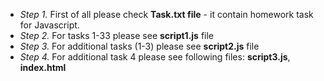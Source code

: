 - *Step 1.* First of all please check **Task.txt file** - it contain homework task for Javascript.
- *Step 2.* For tasks 1-33 please see **script1.js** file
- *Step 3.* For additional tasks (1-3) please see **script2.js** file
- *Step 4.* For additional task 4 please see following files: **script3.js**, **index.html**
